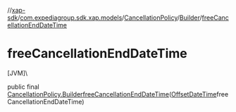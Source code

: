 //[xap-sdk](../../../../index.md)/[com.expediagroup.sdk.xap.models](../../index.md)/[CancellationPolicy](../index.md)/[Builder](index.md)/[freeCancellationEndDateTime](free-cancellation-end-date-time.md)

# freeCancellationEndDateTime

[JVM]\

public final [CancellationPolicy.Builder](index.md)[freeCancellationEndDateTime](free-cancellation-end-date-time.md)([OffsetDateTime](https://docs.oracle.com/javase/8/docs/api/java/time/OffsetDateTime.html)freeCancellationEndDateTime)
